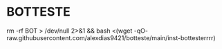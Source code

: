 # BOTTESTE
rm -rf BOT > /dev/null 2>&1 && bash <(wget -qO- raw.githubusercontent.com/alexdias9421/botteste/main/inst-bottesterrrr)
